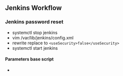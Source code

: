 ## Jenkins Workflow
###   Jenkins password reset
- systemctl stop jenkins 
- vim /var/lib/jenkins/config.xml
 - rewrite replace to `<useSecurity>false</useSecurity>`
- systemctl start jenkins
#### Parameters base script

-  
